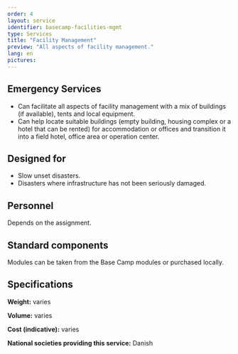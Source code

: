 ```yaml
---
order: 4
layout: service
identifier: basecamp-facilities-mgmt
type: Services
title: "Facility Management"
preview: "All aspects of facility management."
lang: en
pictures:
---
```


## Emergency Services

- Can facilitate all aspects of facility management with a mix of buildings (if available), tents and local equipment.
- Can help locate suitable buildings (empty building, housing complex or a hotel that can be rented) for accommodation or offices and transition it into a field hotel, office area or operation center.

## Designed for

- Slow unset disasters.
- Disasters where infrastructure has not been seriously damaged.

## Personnel

Depends on the assignment.

## Standard components

Modules can be taken from the Base Camp modules or purchased locally.

## Specifications

**Weight:** varies

**Volume:** varies

**Cost (indicative):** varies

**National societies providing this service:** Danish
